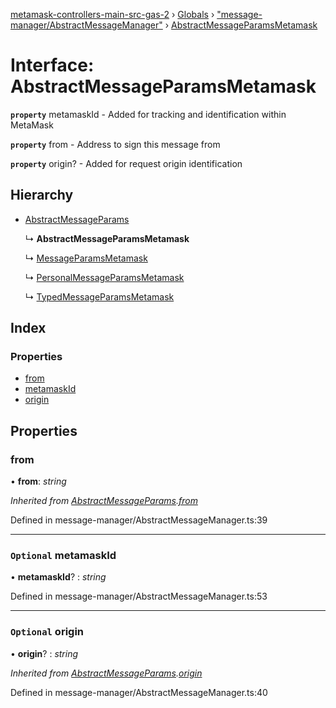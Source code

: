 [metamask-controllers-main-src-gas-2](../README.md) › [Globals](../globals.md) › ["message-manager/AbstractMessageManager"](../modules/_message_manager_abstractmessagemanager_.md) › [AbstractMessageParamsMetamask](_message_manager_abstractmessagemanager_.abstractmessageparamsmetamask.md)

# Interface: AbstractMessageParamsMetamask

**`property`** metamaskId - Added for tracking and identification within MetaMask

**`property`** from - Address to sign this message from

**`property`** origin? - Added for request origin identification

## Hierarchy

* [AbstractMessageParams](_message_manager_abstractmessagemanager_.abstractmessageparams.md)

  ↳ **AbstractMessageParamsMetamask**

  ↳ [MessageParamsMetamask](_message_manager_messagemanager_.messageparamsmetamask.md)

  ↳ [PersonalMessageParamsMetamask](_message_manager_personalmessagemanager_.personalmessageparamsmetamask.md)

  ↳ [TypedMessageParamsMetamask](_message_manager_typedmessagemanager_.typedmessageparamsmetamask.md)

## Index

### Properties

* [from](_message_manager_abstractmessagemanager_.abstractmessageparamsmetamask.md#from)
* [metamaskId](_message_manager_abstractmessagemanager_.abstractmessageparamsmetamask.md#optional-metamaskid)
* [origin](_message_manager_abstractmessagemanager_.abstractmessageparamsmetamask.md#optional-origin)

## Properties

###  from

• **from**: *string*

*Inherited from [AbstractMessageParams](_message_manager_abstractmessagemanager_.abstractmessageparams.md).[from](_message_manager_abstractmessagemanager_.abstractmessageparams.md#from)*

Defined in message-manager/AbstractMessageManager.ts:39

___

### `Optional` metamaskId

• **metamaskId**? : *string*

Defined in message-manager/AbstractMessageManager.ts:53

___

### `Optional` origin

• **origin**? : *string*

*Inherited from [AbstractMessageParams](_message_manager_abstractmessagemanager_.abstractmessageparams.md).[origin](_message_manager_abstractmessagemanager_.abstractmessageparams.md#optional-origin)*

Defined in message-manager/AbstractMessageManager.ts:40
